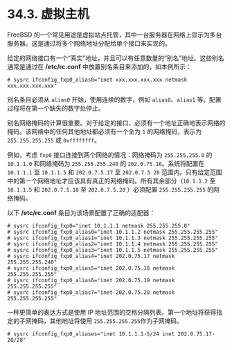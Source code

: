 # 34.3. 虚拟主机

FreeBSD 的一个常见用途是虚拟站点托管，其中一台服务器在网络上显示为多台服务器。这是通过将多个网络地址分配给单个接口来实现的。

给定的网络接口有一个“真实”地址，并且可以有任意数量的“别名”地址。这些别名通常是通过在 **/etc/rc.conf** 中放置别名条目来添加的，如本例所示：

```
# sysrc ifconfig_fxp0_alias0="inet xxx.xxx.xxx.xxx netmask xxx.xxx.xxx.xxx"
```

别名条目必须从 `alias0` 开始，使用连续的数字，例如 `alias0`、`alias1` 等。配置过程将在第一个缺失的数字处停止。

别名网络掩码的计算很重要。对于给定的接口，必须有一个地址正确地表示网络的掩码。该网络中的任何其他地址都必须有一个全为 `1` 的网络掩码，表示为 `255.255.255.255` 或 `0xffffffff`。

例如，考虑 `fxp0` 接口连接到两个网络的情况：网络掩码为 `255.255.255.0` 的 `10.1.1.0` 和网络掩码为 `255.255.255.240` 的 `202.0.75.16`。系统将配置在 `10.1.1.1` 至 `10.1.1.5` 和 `202.0.7.5.17` 至 `202.0.7.5.20` 范围内。只有给定范围中的第一个网络地址才应该具有真正的网络掩码。所有其余部分（`10.1.1.2` 至 `10.1.1.5` 和 `202.0.7.5.18` 至 `202.0.7.5.20` ）必须配置 `255.255.255.255` 的网络掩码。

以下 **/etc/rc.conf** 条目为该场景配置了正确的适配器：

```
# sysrc ifconfig_fxp0="inet 10.1.1.1 netmask 255.255.255.0"
# sysrc ifconfig_fxp0_alias0="inet 10.1.1.2 netmask 255.255.255.255"
# sysrc ifconfig_fxp0_alias1="inet 10.1.1.3 netmask 255.255.255.255"
# sysrc ifconfig_fxp0_alias2="inet 10.1.1.4 netmask 255.255.255.255"
# sysrc ifconfig_fxp0_alias3="inet 10.1.1.5 netmask 255.255.255.255"
# sysrc ifconfig_fxp0_alias4="inet 202.0.75.17 netmask 255.255.255.240"
# sysrc ifconfig_fxp0_alias5="inet 202.0.75.18 netmask 255.255.255.255"
# sysrc ifconfig_fxp0_alias6="inet 202.0.75.19 netmask 255.255.255.255"
# sysrc ifconfig_fxp0_alias7="inet 202.0.75.20 netmask 255.255.255.255"
```

一种更简单的表达方式是使用 IP 地址范围的空格分隔列表。第一个地址将获得指定的子网掩码，其他地址将使用 `255.255.255.255`作为子网掩码。

```
# sysrc ifconfig_fxp0_aliases="inet 10.1.1.1-5/24 inet 202.0.75.17-20/28"
```
